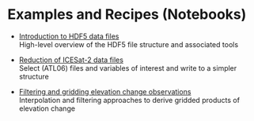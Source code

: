 # Examples and Recipes (Notebooks)

* [Introduction to HDF5 data files](https://nbviewer.jupyter.org/github/fspaolo/captoolkit/blob/master/notebooks/intro-to-hdf5.ipynb)  
  High-level overview of the HDF5 file structure and associated tools

* [Reduction of ICESat-2 data files](https://nbviewer.jupyter.org/github/fspaolo/captoolkit/blob/master/notebooks/redu-is2-files.ipynb)  
  Select (ATL06) files and variables of interest and write to a simpler structure
  
* [Filtering and gridding elevation change observations](https://nbviewer.jupyter.org/github/fspaolo/captoolkit/blob/master/notebooks/Gridding-rendered.ipynb)  
  Interpolation and filtering approaches to derive gridded products of elevation change
